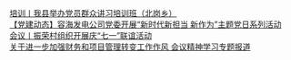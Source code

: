   
[培训丨我县举办党员群众讲习培训班（北岗乡）](http://www.dianyue.me/archives/738/bqduzlydet9l87uu/)  
[【党建动态】容海发电公司党委开展“新时代新担当  新作为”主题党日系列活动](http://www.dianyue.me/archives/207/gptdh9u12g2j6dh1/)  
[会议丨振荣村组织开展庆“七一”联谊活动](http://www.dianyue.me/archives/192/md2av9bixwixh7y3/)  
[关于进一步加强财务和项目管理转变工作作风 会议精神学习专题报道](http://www.dianyue.me/archives/896/fm8s8o7i8sk7dnl6/)